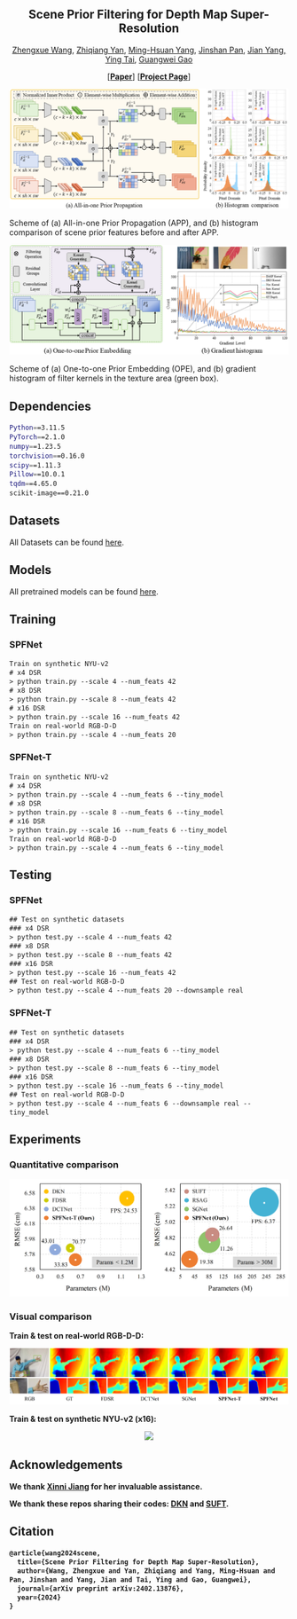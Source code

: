<p align="center">
<h2 align="center"> Scene Prior Filtering for Depth Map Super-Resolution </h2>

<p align="center"><a href="https://scholar.google.com/citations?user=VogTuQkAAAAJ&hl=zh-CN">Zhengxue Wang</a>, 
<a href="https://yanzq95.github.io/">Zhiqiang Yan</a>, 
<a href="https://faculty.ucmerced.edu/mhyang/">Ming-Hsuan Yang</a>, 
<a href="https://jspan.github.io/">Jinshan Pan</a>,
<a href="https://scholar.google.com/citations?user=6CIDtZQAAAAJ&hl=zh-CN">Jian Yang,
<a href="https://tyshiwo.github.io/">Ying Tai</a>,
<a href="https://guangweigao.github.io/">Guangwei Gao</a>
</p>

<p align="center">
[<a href="http://arxiv.org/abs/2402.13876"><strong>Paper</strong></a>]
[<a href="https://yanzq95.github.io/projectpage/SPFNet/index.html"><strong>Project Page</strong></a>]
</p>

![model](Figs/APP.png)

Scheme of (a) All-in-one Prior Propagation (APP), and (b) histogram comparison of scene prior features before and after APP.


![model](Figs/OPE.png)

Scheme of (a) One-to-one Prior Embedding (OPE), and (b) gradient histogram of filter kernels in the texture area (green box). 




## Dependencies

```bash
Python==3.11.5
PyTorch==2.1.0
numpy==1.23.5 
torchvision==0.16.0
scipy==1.11.3
Pillow==10.0.1
tqdm==4.65.0
scikit-image==0.21.0
```

## Datasets
All Datasets can be found <a href="https://drive.google.com/file/d/10EtNWQyaC4TPRV7MY4d7E7OwTesixBEK/view?usp=sharing">here</a>.

## Models
All pretrained models can be found <a href="https://drive.google.com/drive/folders/1njJPTCmfe4YhLN-95awFrN2RhW5ThRdh?usp=sharing">here</a>.

## Training

### SPFNet
```
Train on synthetic NYU-v2
# x4 DSR
> python train.py --scale 4 --num_feats 42
# x8 DSR
> python train.py --scale 8 --num_feats 42
# x16 DSR
> python train.py --scale 16 --num_feats 42
Train on real-world RGB-D-D
> python train.py --scale 4 --num_feats 20 

```

### SPFNet-T
```
Train on synthetic NYU-v2
# x4 DSR
> python train.py --scale 4 --num_feats 6 --tiny_model
# x8 DSR
> python train.py --scale 8 --num_feats 6 --tiny_model
# x16 DSR
> python train.py --scale 16 --num_feats 6 --tiny_model
Train on real-world RGB-D-D
> python train.py --scale 4 --num_feats 6 --tiny_model
```

## Testing

### SPFNet
```
## Test on synthetic datasets
### x4 DSR
> python test.py --scale 4 --num_feats 42
### x8 DSR
> python test.py --scale 8 --num_feats 42
### x16 DSR
> python test.py --scale 16 --num_feats 42
## Test on real-world RGB-D-D
> python test.py --scale 4 --num_feats 20 --downsample real
```

### SPFNet-T
```
## Test on synthetic datasets
### x4 DSR
> python test.py --scale 4 --num_feats 6 --tiny_model
### x8 DSR
> python test.py --scale 8 --num_feats 6 --tiny_model
### x16 DSR
> python test.py --scale 16 --num_feats 6 --tiny_model
## Test on real-world RGB-D-D
> python test.py --scale 4 --num_feats 6 --downsample real --tiny_model
```

## Experiments

### Quantitative comparison

<p align="center">
<img src="Figs/Params_Time.png"/>
</p>

### Visual comparison

<b>Train & test on real-world RGB-D-D: <b/>
<p align="center">
<img src="Figs/Result_RGBDD_Real.png"/>
</p>

<b>Train & test on synthetic NYU-v2 (x16): <b/>
<p align="center">
<img src="Figs/Result_NYU.png"/>
</p>

## Acknowledgements

We thank [Xinni Jiang](https://jiangxinni.github.io/) for her invaluable assistance.

We thank these repos sharing their codes: [DKN](https://github.com/cvlab-yonsei/dkn) and [SUFT](https://github.com/ShiWuxuan/SUFT).


## Citation

```
@article{wang2024scene,
  title={Scene Prior Filtering for Depth Map Super-Resolution},
  author={Wang, Zhengxue and Yan, Zhiqiang and Yang, Ming-Hsuan and Pan, Jinshan and Yang, Jian and Tai, Ying and Gao, Guangwei},
  journal={arXiv preprint arXiv:2402.13876},
  year={2024}
}
```


